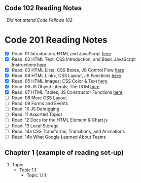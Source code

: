 ## Code 102 Reading Notes
_-Did not attend Code Fellows 102_

# Code 201 Reading Notes
- [X] Read: 01 Introductory HTML and JavaScript [here](class-01.md)
- [X] Read: 02 HTML Text, CSS Introduction, and Basic JavaScript Instructions [here](class-02.md)
- [X] Read: 03 HTML Lists, CSS Boxes, JS Control Flow [here](class-03.md)
- [X] Read: 04 HTML Links, CSS Layout, JS Functions [here](class-04.md)
- [X] Read: 05 HTML Images; CSS Color & Text [here](class-05.md)
- [X] Read: 06 JS Object Literals; The DOM [here](class-06.md)
- [X] Read: 07 HTML Tables; JS Constructor Functions [here](class-07.md)
- [ ] Read: 08 More CSS Layout
- [ ] Read: 09 Forms and Events
- [ ] Read: 10 JS Debugging
- [ ] Read: 11 Assorted Topics
- [ ] Read: 12 Docs for the HTML Element & Chart.js
- [ ] Read: 13 Local Storage
- [ ] Read: 14a CSS Transforms, Transitions, and Animations
- [ ] Read: 14b What Google Learned About Teams

## Chapter 1 (example of reading set-up)
1. Topic
   - Topic 1.1
     - Topic 1.1.1
